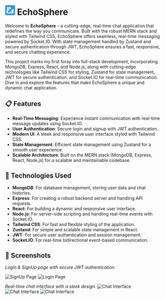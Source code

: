 # ![EchoSphere Logo](assets/chat-app-icon-32.png)  EchoSphere   

Welcome to **EchoSphere** – a cutting-edge, real-time chat application that redefines the way you communicate. Built with the robust MERN stack and styled with Tailwind CSS, EchoSphere offers seamless, real-time messaging powered by Socket.IO. With state management handled by Zustand and secure authentication through JWT, EchoSphere ensures a fast, responsive, and secure chatting experience.

This project marks my first foray into full-stack development, incorporating MongoDB, Express, React, and Node.js, along with cutting-edge technologies like Tailwind CSS for styling, Zustand for state management, JWT for secure authentication, and Socket.IO for real-time communication. Dive in and explore the features that make EchoSphere a unique and dynamic chat application.
## 📋 Features

- **Real-Time Messaging**: Experience instant communication with real-time message updates using Socket.IO.
- **User Authentication**: Secure login and signup with JWT authentication.
- **Modern UI**: A sleek and responsive user interface styled with Tailwind CSS.
- **State Management**: Efficient state management using Zustand for a smooth user experience.
- **Scalable Architecture**: Built on the MERN stack (MongoDB, Express, React, Node.js) for a scalable and maintainable codebase.

## 🤖 Technologies Used

- **MongoDB**: For database management, storing user data and chat histories.
- **Express**: For creating a robust backend server and handling API requests.
- **React**: For building a dynamic and responsive user interface.
- **Node.js**: For server-side scripting and handling real-time events with Socket.IO.
- **Tailwind CSS**: For fast and flexible styling of the application.
- **Zustand**: For simple and scalable state management in React.
- **JWT**: For secure user authentication and session management.
- **Socket.IO**: For real-time bidirectional event-based communication.

## 🌌 Screenshots

*Login & SignUp page with secure JWT authentication.*

![SignUp Page](assets/chat-app-signup.png)
![Login Page](assets/chat-app-login.png)

*Real-time chat interface with a sleek design.*
![Chat Interface](assets/chat-app1.png)
![Chat Interface](assets/chat-app2.png)
![Chat Interface](assets/chat-app3.png)

